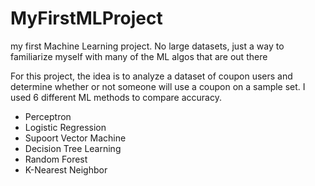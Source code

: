 # MyFirstMLProject
my first Machine Learning project. No large datasets, just a way to familiarize myself with many of the ML algos that are out there

For this project, the idea is to analyze a dataset of coupon users and determine whether or not someone will use a coupon on a sample set.
I used 6 different ML methods to compare accuracy.
- Perceptron
- Logistic Regression
- Supoort Vector Machine
- Decision Tree Learning
- Random Forest
- K-Nearest Neighbor


